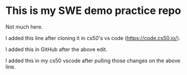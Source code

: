 # This is my SWE demo practice repo
Not much here.

I added this line after cloning it in cs50's vs code (https://code.cs50.io/).

I added this in GitHub after the above edit.

I added this in my cs50 vscode after pulling those changes on the above line.